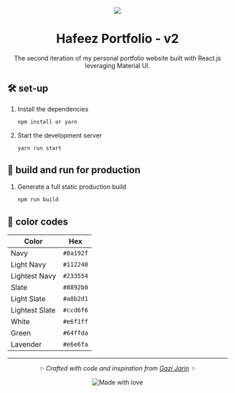 <p align="center">
  <img src="https://img.icons8.com/color/48/000000/magritte.png"/>
</p>
<h1 align="center">
  Hafeez Portfolio - v2
</h1>
<p align="center">
  The second iteration of my personal portfolio website built with React.js leveraging Material UI.
</p>

## 🛠 set-up

1. Install the dependencies

   ```sh
   npm install or yarn
   ```

2. Start the development server

   ```sh
   yarn run start
   ```

## 🚀 build and run for production

1. Generate a full static production build

   ```sh
   npm run build
   ```


## 🎨 color codes

| Color          | Hex       |
| -------------- | --------- |
| Navy           | `#0a192f` |
| Light Navy     | `#112240` |
| Lightest Navy  | `#233554` |
| Slate          | `#8892b0` |
| Light Slate    | `#a8b2d1` |
| Lightest Slate | `#ccd6f6` |
| White          | `#e6f1ff` |
| Green          | `#64ffda` |
| Lavender       | `#e6e6fa` |

---

<p align="center">
  <i>✨ Crafted with code and inspiration from <a href="https://github.com/gazijarin">Gazi Jarin</a> ✨</i>
</p>
<p align="center">
  <img src="https://img.shields.io/badge/Made%20with-%E2%9D%A4-ff69b4.svg" alt="Made with love">
</p>
